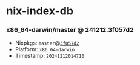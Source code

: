 # nix-index-db
### x86_64-darwin/master @ 241212.3f057d2
- Nixpkgs: `master`@[`3f057d2`](https://github.com/NixOS/nixpkgs/commit/3f057d2bb0a969aa486b583e8a402bd094a7e242)
- Platform: `x86_64-darwin`
- Timestamp: `20241212014710`
